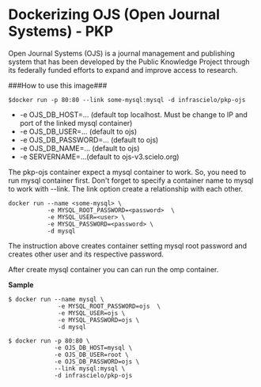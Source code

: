 Dockerizing OJS (Open Journal Systems) - PKP
============================================
Open Journal Systems (OJS) is a journal management and publishing system that has been developed by the Public Knowledge Project through its federally funded efforts to expand and improve access to research.

###How to use this image###
```
$docker run -p 80:80 --link some-mysql:mysql -d infrascielo/pkp-ojs
```
* -e OJS_DB_HOST=... (default top localhost. Must be change to IP and port of the linked mysql container)
* -e OJS_DB_USER=... (default to ojs)
* -e OJS_DB_PASSWORD=... (default to ojs)
* -e OJS_DB_NAME=... (default to ojs)
* -e SERVERNAME=...(default to ojs-v3.scielo.org)

The pkp-ojs container expect a mysql container to work. So, you need to run mysql container first. Don't forget to specify a container name to mysql to work with --link. The link option create a relationship with each other.

```
docker run --name <some-mysql> \
           -e MYSQL_ROOT_PASSWORD=<password>  \
           -e MYSQL_USER=<user> \
           -e MYSQL_PASSWORD=<password> \
           -d mysql
```

The instruction above creates container setting mysql root password and creates other user and its respective password.

After create mysql container you can can run the omp container.

**Sample**
```
$ docker run --name mysql \
              -e MYSQL_ROOT_PASSWORD=ojs  \
              -e MYSQL_USER=ojs \
              -e MYSQL_PASSWORD=ojs \
              -d mysql
```
```
$ docker run -p 80:80 \
             -e OJS_DB_HOST=mysql \
             -e OJS_DB_USER=root \
             -e OJS_DB_PASSWORD=ojs \
             --link mysql:mysql \
             -d infrascielo/pkp-ojs
```